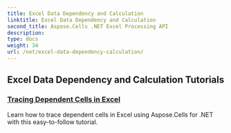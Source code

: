 ```yaml
---
title: Excel Data Dependency and Calculation
linktitle: Excel Data Dependency and Calculation
second_title: Aspose.Cells .NET Excel Processing API
description: 
type: docs
weight: 34
url: /net/excel-data-dependency-calculation/
---
```


## Excel Data Dependency and Calculation Tutorials
### [Tracing Dependent Cells in Excel](./tracing-dependent-cells-in-excel/)
Learn how to trace dependent cells in Excel using Aspose.Cells for .NET with this easy-to-follow tutorial.